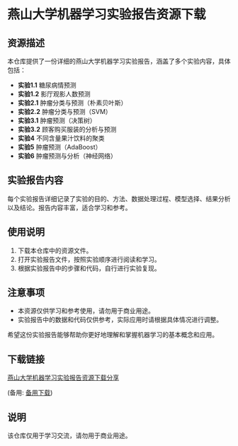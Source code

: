 # 燕山大学机器学习实验报告资源下载

## 资源描述

本仓库提供了一份详细的燕山大学机器学习实验报告，涵盖了多个实验内容，具体包括：

- **实验1.1** 糖尿病情预测
- **实验1.2** 影厅观影人数预测
- **实验2.1** 肿瘤分类与预测（朴素贝叶斯）
- **实验2.2** 肿瘤分类与预测（SVM）
- **实验3.1** 肿瘤预测（决策树）
- **实验3.2** 顾客购买服装的分析与预测
- **实验4** 不同含量果汁饮料的聚类
- **实验5** 肿瘤预测（AdaBoost）
- **实验6** 肿瘤预测与分析（神经网络）

## 实验报告内容

每个实验报告详细记录了实验的目的、方法、数据处理过程、模型选择、结果分析以及结论。报告内容丰富，适合学习和参考。

## 使用说明

1. 下载本仓库中的资源文件。
2. 打开实验报告文件，按照实验顺序进行阅读和学习。
3. 根据实验报告中的步骤和代码，自行进行实验复现。

## 注意事项

- 本资源仅供学习和参考使用，请勿用于商业用途。
- 实验报告中的数据和代码仅供参考，实际应用时请根据具体情况进行调整。

希望这份实验报告能够帮助你更好地理解和掌握机器学习的基本概念和应用。

## 下载链接
[燕山大学机器学习实验报告资源下载分享](https://pan.quark.cn/s/27ca09d02538) 

(备用: [备用下载](https://pan.baidu.com/s/1WwKwaIOtQc2XaONBGnBesQ?pwd=1234))

## 说明

该仓库仅用于学习交流，请勿用于商业用途。

